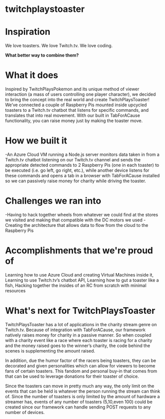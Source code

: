 # twitchplaystoaster

# Inspiration
We love toasters. We love Twitch.tv. We love coding.

**What better way to combine them?**

# What it does
Inspired by TwitchPlaysPokemon and its unique method of viewer interaction (a mass of users controlling one player character), we decided to bring the concept into the real world and create TwitchPlaysToaster! We’ve connected a couple of Raspberry Pis mounted inside upcycled toasters to a Twitch.tv chatbot that listens for specific commands, and translates that into real movement. With our built in TabForACause functionality, you can raise money just by making the toaster move.

# How we built it
-An Azure Cloud VM running a Node.js server monitors data taken in from a Twitch.tv chatbot listening on our Twitch.tv channel and sends the appropriate detected commands to 2 Raspberry Pis (one in each toaster) to be executed (i.e. go left, go right, etc.), while another device listens for these commands and opens a tab in a browser with TabForACause installed so we can passively raise money for charity while driving the toaster.

# Challenges we ran into
-Having to hack together wheels from whatever we could find at the stores we visited and making that compatible with the DC motors we used -Creating the architecture that allows data to flow from the cloud to the Raspberry Pis

# Accomplishments that we're proud of
Learning how to use Azure Cloud and creating Virtual Machines inside it, Learning to use Twitch.tv’s chatbot API, Learning how to gut a toaster like a fish, Hacking together the insides of an RC from scratch with minimal resources

# What's next for TwitchPlaysToaster
TwitchPlaysToaster has a lot of applications in the charity stream genre on Twitch.tv. Because of integration with TabForACause, our framework natively raises money for charity in a passive manner. So when coupled with a charity event like a race where each toaster is racing for a charity and the money raised goes to the winner’s charity, the code behind the scenes is supplementing the amount raised.

In addition, due the humor factor of the racers being toasters, they can be decorated and given personalities which can allow for viewers to become fans of certain toasters. This fandom and personal buy-in that comes from that can be used to leverage donations for their toaster of choice.

Since the toasters can move in pretty much any way, the only limit on the events that can be held is whatever the person running the stream can think of. Since the number of toasters is only limited by the amount of hardware a streamer has, events of any number of toasters (5,10,even 100) could be created since our framework can handle sending POST requests to any number of devices.
